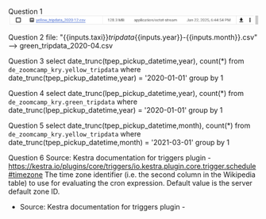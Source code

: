 
Question 1
![alt text](q1.png)

Question 2
file: "{{inputs.taxi}}_tripdata_{{inputs.year}}-{{inputs.month}}.csv" --> green_tripdata_2020-04.csv

Question 3
select date_trunc(tpep_pickup_datetime,year), count(*) from `de_zoomcamp_kry.yellow_tripdata`
where date_trunc(tpep_pickup_datetime,year) = '2020-01-01'
group by 1

Question 4
select date_trunc(lpep_pickup_datetime,year), count(*) from `de_zoomcamp_kry.green_tripdata`
where date_trunc(lpep_pickup_datetime,year) = '2020-01-01'
group by 1

Question 5
select date_trunc(tpep_pickup_datetime,month), count(*) from `de_zoomcamp_kry.yellow_tripdata`
where date_trunc(tpep_pickup_datetime,month) = '2021-03-01'
group by 1

Question 6
Source: Kestra documentation for triggers plugin - https://kestra.io/plugins/core/triggers/io.kestra.plugin.core.trigger.schedule#timezone
The time zone identifier (i.e. the second column in the Wikipedia table) to use for evaluating the cron expression. Default value is the server default zone ID.



- Source: Kestra documentation for triggers plugin - 